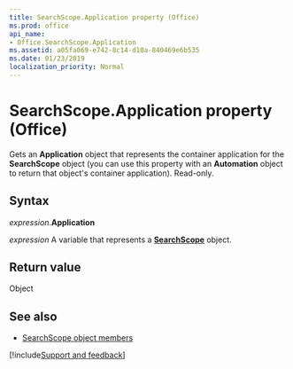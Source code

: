 ```yaml
---
title: SearchScope.Application property (Office)
ms.prod: office
api_name:
- Office.SearchScope.Application
ms.assetid: a05fa069-e742-8c14-d10a-840469e6b535
ms.date: 01/23/2019
localization_priority: Normal
---
```



# SearchScope.Application property (Office)

Gets an **Application** object that represents the container application for the **SearchScope** object (you can use this property with an **Automation** object to return that object's container application). Read-only.


## Syntax

_expression_.**Application**

_expression_ A variable that represents a **[SearchScope](Office.SearchScope.md)** object.


## Return value

Object


## See also

- [SearchScope object members](overview/Library-Reference/searchscope-members-office.md)



[!include[Support and feedback](~/includes/feedback-boilerplate.md)]
